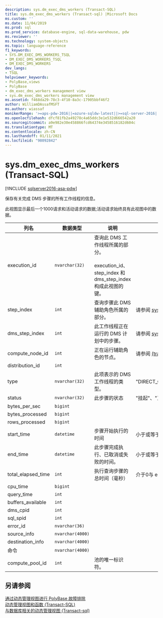 ```yaml
---
description: sys.dm_exec_dms_workers (Transact-SQL)
title: sys.dm_exec_dms_workers (Transact-sql) |Microsoft Docs
ms.custom: ''
ms.date: 11/04/2019
ms.prod: sql
ms.prod_service: database-engine, sql-data-warehouse, pdw
ms.reviewer: ''
ms.technology: system-objects
ms.topic: language-reference
f1_keywords:
- SYS.DM_EXEC_DMS_WORKERS_TSQL
- DM_EXEC_DMS_WORKERS_TSQL
- DM_EXEC_DMS_WORKERS
dev_langs:
- TSQL
helpviewer_keywords:
- PolyBase,views
- PolyBase
- dm_exec_dms_workers management view
- sys.dm_exec_dms_workers management view
ms.assetid: f468da29-78c3-4f10-8a3c-17905bbf46f2
author: WilliamDAssafMSFT
ms.author: wiassaf
monikerRange: '>=aps-pdw-2016||=azure-sqldw-latest||>=sql-server-2016||>=sql-server-linux-2017||=azuresqldb-mi-current'
ms.openlocfilehash: dfcf81fb2a49278c4a65ddc3e1e532d666542a20
ms.sourcegitcommit: a9e982e30e458866fcd64374e3458516182d604c
ms.translationtype: MT
ms.contentlocale: zh-CN
ms.lasthandoff: 01/11/2021
ms.locfileid: "98092842"
---
```

# <a name="sysdm_exec_dms_workers-transact-sql"></a>sys.dm_exec_dms_workers (Transact-SQL)
[!INCLUDE [sqlserver2016-asa-pdw](../../includes/applies-to-version/sqlserver2016-asa-pdw.md)]

  保存有关完成 DMS 步骤的所有工作线程的信息。  
  
 此视图显示最后一个1000请求和活动请求的数据;活动请求始终具有此视图中的数据。  
  
|列名|数据类型|说明|范围|  
|-----------------|---------------|-----------------|-----------|  
|execution_id|`nvarchar(32)`|查询此 DMS 工作线程所属的部分。 <br /><br /> execution_id、step_index 和 dms_step_index 构成此视图的键。||  
|step_index|`int`|查询步骤此 DMS 辅助角色所属的部分。|请参阅 [sys.dm_exec_distributed_request_steps &#40;transact-sql&#41;](../../relational-databases/system-dynamic-management-views/sys-dm-exec-distributed-request-steps-transact-sql.md)中的步骤索引。|  
|dms_step_index|`int`|此工作线程正在运行的 DMS 计划中的步骤。|请参阅 [sys.dm_exec_dms_workers (transact-sql) ](../../relational-databases/system-dynamic-management-views/sys-dm-exec-dms-workers-transact-sql.md)|  
|compute_node_id|`int`|正在运行辅助角色的节点。|请参阅 [&#40;transact-sql&#41;sys.dm_exec_compute_nodes ](../../relational-databases/system-dynamic-management-views/sys-dm-exec-compute-nodes-transact-sql.md)。|  
|distribution_id|`int`|||  
|type|`nvarchar(32)`|此项表示的 DMS 工作线程的类型。|"DIRECT_CONVERTER"、"DIRECT_READER"、"FILE_READER"、"HASH_CONVERTER"、"HASH_READER"、"ROUNDROBIN_CONVERTER"、"EXPORT_READER"、"EXTERNAL_READER"、"EXTERNAL_WRITER"、"PARALLEL_COPY_READER"、"REJECT_WRITER"、"WRITER"|  
|status|`nvarchar(32)`|此步骤的状态|"挂起"、"正在运行"、"完成"、"失败"、"UndoFailed"、"PendingCancel"、"已取消"、"撤消"、"已中止"|  
|bytes_per_sec|`bigint`|||  
|bytes_processed|`bigint`|||  
|rows_processed|`bigint`|||  
|start_time|`datetime`|步骤开始执行的时间|小于或等于当前时间，大于或等于此步骤所属的查询 end_compile_time。|  
|end_time|`datetime`|此步骤完成执行、已取消或失败的时间。|小于或等于当前时间，大于或等于 start_time，则将设置为 NULL 以查看当前正在执行或已排队的步骤。|  
|total_elapsed_time|`int`|执行查询步骤的总时间（毫秒）|介于0与 end_time 与 start_time 之间的差异。 对于排队步骤，为0。|  
|cpu_time|`bigint`|||  
|query_time|`int`|||  
|buffers_available|`int`|||  
|dms_cpid|`int`|||  
|sql_spid|`int`|||  
|error_id|`nvarchar(36)`|||  
|source_info|`nvarchar(4000)`|||  
|destination_info|`nvarchar(4000)`|||  
|命令|`nvarchar(4000)`|||
|compute_pool_id|`int`|池的唯一标识符。|

## <a name="see-also"></a>另请参阅  
 [通过动态管理视图进行 PolyBase 故障排除](/previous-versions/sql/sql-server-2016/mt146389(v=sql.130))   
 [动态管理视图和函数 (Transact-SQL)](~/relational-databases/system-dynamic-management-views/system-dynamic-management-views.md)   
 [与数据库相关的动态管理视图 &#40;Transact-sql&#41;](../../relational-databases/system-dynamic-management-views/database-related-dynamic-management-views-transact-sql.md)  
  
